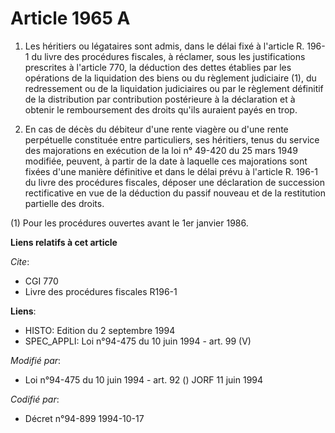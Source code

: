 # Article 1965 A

1. Les héritiers ou légataires sont admis, dans le délai fixé à l'article R. 196-1 du livre des procédures fiscales, à
réclamer, sous les justifications prescrites à l'article 770, la déduction des dettes établies par les opérations de la
liquidation des biens ou du règlement judiciaire (1), du redressement ou de la liquidation judiciaires ou par le règlement
définitif de la distribution par contribution postérieure à la déclaration et à obtenir le remboursement des droits qu'ils
auraient payés en trop.

2. En cas de décès du débiteur d'une rente viagère ou d'une rente perpétuelle constituée entre particuliers, ses héritiers,
tenus du service des majorations en exécution de la loi n° 49-420 du 25 mars 1949 modifiée, peuvent, à partir de la date à
laquelle ces majorations sont fixées d'une manière définitive et dans le délai prévu à l'article R. 196-1 du livre des
procédures fiscales, déposer une déclaration de succession rectificative en vue de la déduction du passif nouveau et de la
restitution partielle des droits.

(1) Pour les procédures ouvertes avant le 1er janvier 1986.

**Liens relatifs à cet article**

_Cite_:

  - CGI 770
  - Livre des procédures fiscales R196-1

**Liens**:

  - HISTO: Edition du 2 septembre 1994
  - SPEC_APPLI: Loi n°94-475 du 10 juin 1994 - art. 99 (V)

_Modifié par_:

  - Loi n°94-475 du 10 juin 1994 - art. 92 () JORF 11 juin 1994

_Codifié par_:

  - Décret n°94-899 1994-10-17

